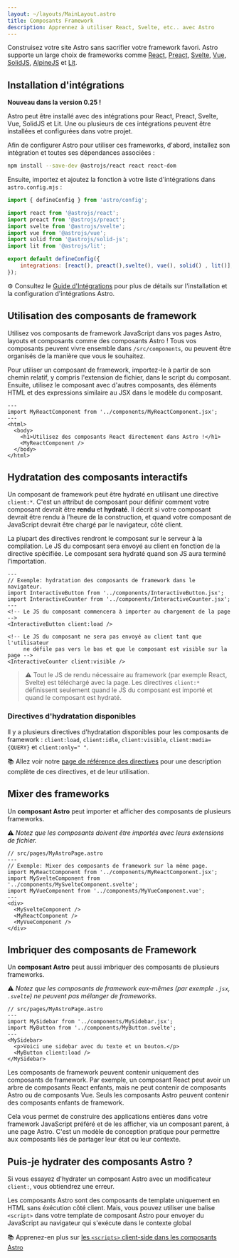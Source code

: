 ```yaml
---
layout: ~/layouts/MainLayout.astro
title: Composants Framework
description: Apprennez à utiliser React, Svelte, etc.. avec Astro
---
```


Construisez votre site Astro sans sacrifier votre framework favori. Astro supporte un large choix de frameworks comme [React](https://reactjs.org/), [Preact](https://preactjs.com/), [Svelte](https://svelte.dev/), [Vue](https://vuejs.org/), [SolidJS](https://www.solidjs.com/), [AlpineJS](https://alpinejs.dev/) et [Lit](https://lit.dev/).

## Installation d'intégrations

**Nouveau dans la version 0.25 !**

Astro peut être installé avec des intégrations pour React, Preact, Svelte, Vue, SolidJS et Lit. Une ou plusieurs de ces intégrations peuvent être installées et configurées dans votre projet.

Afin de configurer Astro pour utiliser ces frameworks, d'abord, installez son intégration et toutes ses dépendances associées :

```bash
npm install --save-dev @astrojs/react react react-dom
```

Ensuite, importez et ajoutez la fonction à votre liste d'intégrations dans `astro.config.mjs` :

```js
import { defineConfig } from 'astro/config';

import react from '@astrojs/react';
import preact from '@astrojs/preact';
import svelte from '@astrojs/svelte';
import vue from '@astrojs/vue';
import solid from '@astrojs/solid-js';
import lit from '@astrojs/lit';

export default defineConfig({
	integrations: [react(), preact(),svelte(), vue(), solid() , lit()],
});
```

⚙️ Consultez le [Guide d'Intégrations](/fr/guides/integrations-guide) pour plus de détails sur l'installation et la configuration d'intégrations Astro.

## Utilisation des composants de framework

Utilisez vos composants de framework JavaScript dans vos pages Astro, layouts et composants comme des composants Astro ! Tous vos composants peuvent vivre ensemble dans `/src/components`, ou peuvent être organisés de la manière que vous le souhaitez.

Pour utiliser un composant de framework, importez-le à partir de son chemin relatif, y compris l'extension de fichier, dans le script du composant. Ensuite, utilisez le composant avec d'autres composants, des éléments HTML et des expressions similaire au JSX dans le modèle du composant.

```astro
---
import MyReactComponent from '../components/MyReactComponent.jsx';
---
<html>
  <body>
    <h1>Utilisez des composants React directement dans Astro !</h1>
    <MyReactComponent />
  </body>
</html>
```

## Hydratation des composants interactifs

Un composant de framework peut être hydraté en utilisant une directive `client:*`. C'est un attribut de composant pour définir comment votre composant devrait être **rendu** et **hydraté**. Il décrit si votre composant devrait être rendu à l'heure de la construction, et quand votre composant de JavaScript devrait être chargé par le navigateur, côté client.

La plupart des directives rendront le composant sur le serveur à la compilation. Le JS du composant sera envoyé au client en fonction de la directive spécifiée. Le composant sera hydraté quand son JS aura terminé l'importation.

```astro
---
// Exemple: hydratation des composants de framework dans le navigateur.
import InteractiveButton from '../components/InteractiveButton.jsx';
import InteractiveCounter from '../components/InteractiveCounter.jsx';
---
<!-- Le JS du composant commencera à importer au chargement de la page -->
<InteractiveButton client:load />

<!-- Le JS du composant ne sera pas envoyé au client tant que l'utilisateur
     ne défile pas vers le bas et que le composant est visible sur la page -->
<InteractiveCounter client:visible />
```

>⚠️ Tout le JS de rendu nécessaire au framework (par exemple React, Svelte) est téléchargé avec la page. Les directives `client:*` définissent seulement quand le JS du composant est importé et quand le composant est hydraté.

### Directives d'hydratation disponibles

Il y a plusieurs directives d'hydratation disponibles pour les composants de framework : `client:load`, `client:idle`, `client:visible`, `client:media={QUERY}` et `client:only=" "`.

📚 Allez voir notre [page de référence des directives](/fr/reference/directives-reference#composants-de-frameworks) pour une description complète de ces directives, et de leur utilisation.

## Mixer des frameworks

Un **composant Astro** peut importer et afficher des composants de plusieurs frameworks.

⚠️ *Notez que les composants doivent être importés avec leurs extensions de fichier.*

```astro
// src/pages/MyAstroPage.astro
---
// Exemple: Mixer des composants de framework sur la même page.
import MyReactComponent from '../components/MyReactComponent.jsx';
import MySvelteComponent from '../components/MySvelteComponent.svelte';
import MyVueComponent from '../components/MyVueComponent.vue';
---
<div>
  <MySvelteComponent />
  <MyReactComponent />
  <MyVueComponent />
</div>
```

## Imbriquer des composants de Framework

Un **composant Astro** peut aussi imbriquer des composants de plusieurs frameworks.

⚠️ *Notez que les composants de framework eux-mêmes (par exemple `.jsx`, `.svelte`) ne peuvent pas mélanger de frameworks.*

```astro
// src/pages/MyAstroPage.astro
---
import MySidebar from '../components/MySidebar.jsx';
import MyButton from '../components/MyButton.svelte';
---
<MySidebar>
  <p>Voici une sidebar avec du texte et un bouton.</p>
  <MyButton client:load />
</MySidebar>
```

Les composants de framework peuvent contenir uniquement des composants de framework. Par exemple, un composant React peut avoir un arbre de composants React enfants, mais ne peut contenir de composants Astro ou de composants Vue. Seuls les composants Astro peuvent contenir des composants enfants de framework.

Cela vous permet de construire des applications entières dans votre framework JavaScript préféré et de les afficher, via un composant parent, à une page Astro. C'est un modèle de conception pratique pour permettre aux composants liés de partager leur état ou leur contexte.

## Puis-je hydrater des composants Astro ?

Si vous essayez d'hydrater un composant Astro avec un modificateur `client:`, vous obtiendrez une erreur.

Les composants Astro sont des composants de template uniquement en HTML sans éxécution côté client. Mais, vous pouvez utiliser une balise `<script>` dans votre template de composant Astro pour envoyer du JavaScript au navigateur qui s'exécute dans le contexte global

📚 Apprenez-en plus sur [les `<scripts>` client-side dans les composants Astro](/fr/core-concepts/astro-components#scripts-côté-client)

[mdn-io]: https://developer.mozilla.org/fr/docs/Web/API/Intersection_Observer_API
[mdn-ric]: https://developer.mozilla.org/fr/docs/Web/API/Window/requestIdleCallback
[mdn-mm]: https://developer.mozilla.org/fr/docs/Web/API/Window/matchMedia


